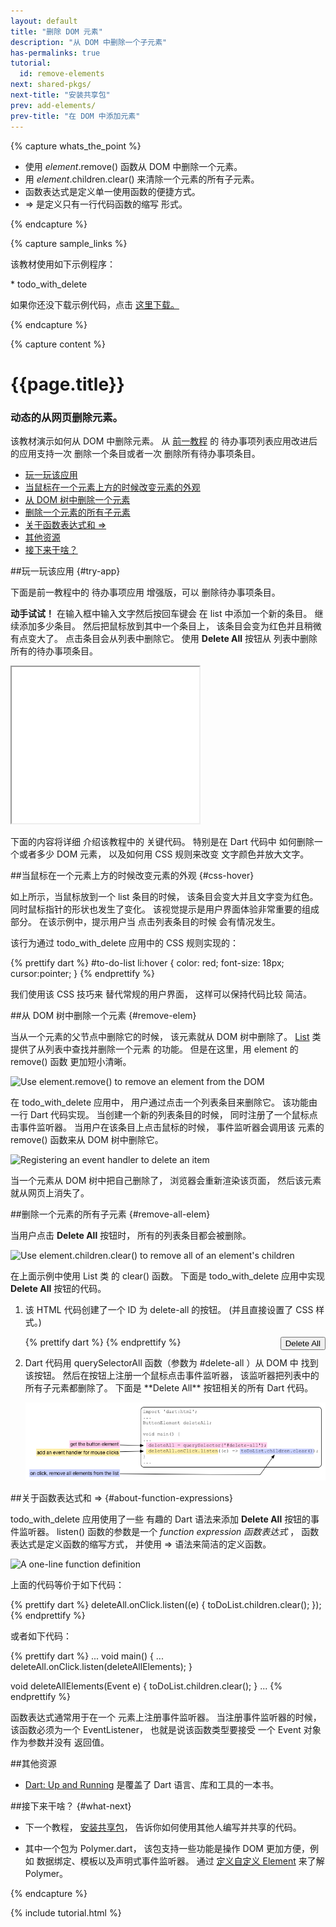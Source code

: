 ```yaml
---
layout: default
title: "删除 DOM 元素"
description: "从 DOM 中删除一个子元素"
has-permalinks: true
tutorial:
  id: remove-elements
next: shared-pkgs/
next-title: "安装共享包"
prev: add-elements/
prev-title: "在 DOM 中添加元素"
---
```


{% capture whats_the_point %}

* 使用 _element_.remove() 函数从 DOM 中删除一个元素。
* 用 _element_.children.clear() 来清除一个元素的所有子元素。
* 函数表达式是定义单一使用函数的便捷方式。
* => 是定义只有一行代码函数的缩写
形式。

{% endcapture %}

{% capture sample_links %}

<p> 该教材使用如下示例程序：</p>
* todo_with_delete

<p>
如果你还没下载示例代码，点击
<a href="https://github.com/dart-lang/dart-tutorials-samples/archive/master.zip">
  这里下载。
</a>

{% endcapture %}

{% capture content %}

<div class="tute-target-title">
<h1>{{page.title}}</h1>
<h3>动态的从网页删除元素。</h3>
</div>

该教材演示如何从 DOM 中删除元素。
从 [前一教程](/docs/tutorials/add-elements/) 的
待办事项列表应用改进后的应用支持一次
删除一个条目或者一次
删除所有待办事项条目。

* [玩一玩该应用](#try-app)
* [当鼠标在一个元素上方的时候改变元素的外观](#css-hover)
* [从 DOM 树中删除一个元素](#remove-elem)
* [删除一个元素的所有子元素](#remove-all-elem)
* [关于函数表达式和 =>](#about-function-expressions)
* [其他资源](#other-resources)
* [接下来干啥？](#what-next)

##玩一玩该应用 {#try-app}

下面是前一教程中的
待办事项应用
增强版，可以
删除待办事项条目。

**动手试试！**
在输入框中输入文字然后按回车键会
在 list 中添加一个新的条目。
继续添加多少条目。
然后把鼠标放到其中一个条目上，
该条目会变为红色并且稍微有点变大了。
点击条目会从列表中删除它。
使用 **Delete All** 按钮从
列表中删除所有的待办事项条目。

<iframe class="running-app-frame"
        style="height:250px;width:300px;"
        src="examples/todo_with_delete/todo_with_delete.html">
</iframe>

下面的内容将详细
介绍该教程中的
关键代码。
特别是在 Dart 代码中
如何删除一个或者多少 DOM 元素，
以及如何用 CSS 规则来改变
文字颜色并放大文字。

##当鼠标在一个元素上方的时候改变元素的外观 {#css-hover}

如上所示，当鼠标放到一个 list 条目的时候，
该条目会变大并且文字变为红色。
同时鼠标指针的形状也发生了变化。
该视觉提示是用户界面体验非常重要的组成部分。
在该示例中，提示用户当
点击列表条目的时候
会有情况发生。

该行为通过 todo_with_delete 应用中的 CSS 规则实现的：

{% prettify dart %}
#to-do-list li:hover {
  color: red;
  font-size: 18px;
  cursor:pointer;
}
{% endprettify %}

我们使用该 CSS 技巧来
替代常规的用户界面，
这样可以保持代码比较
简洁。

##从 DOM 树中删除一个元素 {#remove-elem}

当从一个元素的父节点中删除它的时候，
该元素就从 DOM 树中删除了。
<a href="https://api.dartlang.org/dart_core/List.html" target="_blank">List</a>
 类提供了从列表中查找并删除一个元素
 的功能。
但是在这里，用
 element 的 remove() 函数
 更加短小清晰。

<img class="scale-img-max" src="images/remove-element.png"
     alt="Use element.remove() to remove an element from the DOM">

在 todo_with_delete 应用中，
用户通过点击一个列表条目来删除它。
该功能由一行 Dart 代码实现。
当创建一个新的列表条目的时候，
同时注册了一个鼠标点击事件监听器。
当用户在该条目上点击鼠标的时候，
事件监听器会调用该
元素的 remove() 函数来从 DOM 树中删除它。

<img class="scale-img-max" src="images/remove-element-code.png"
     alt="Registering an event handler to delete an item">

当一个元素从 DOM 树中把自己删除了，
浏览器会重新渲染该页面，
然后该元素就从网页上消失了。

##删除一个元素的所有子元素 {#remove-all-elem}

当用户点击 **Delete All** 按钮时，
所有的列表条目都会被删除。

<img class="scale-img-max" src="images/remove-all-elements.png"
     alt="Use element.children.clear() to remove all of an element's children">

在上面示例中使用 List 类
的 clear() 函数。
下面是 todo_with_delete 应用中实现
 **Delete All** 按钮的代码。 

<ol>
<li markdown="1">
该 HTML 代码创建了一个 ID 为 delete-all 的按钮。
(并且直接设置了 CSS 样式。)

{% prettify dart %}
<button id="delete-all" type="button" style="float:right"> Delete All </button>
{% endprettify %}

</li>

<li markdown="1">
Dart 代码用 querySelectorAll 函数（参数为 #delete-all ）从 DOM 中
找到该按钮。
然后在按钮上注册一个鼠标点击事件监听器，
该监听器把列表中的所有子元素都删除了。
下面是 **Delete All** 按钮相关的所有 Dart 代码。

<img class="scale-img-max" src="images/remove-all-code.png"
     alt="Remove all child elements from an Element">

</li>
</ol>

##关于函数表达式和 => {#about-function-expressions}

todo_with_delete 应用使用了一些
有趣的 Dart 语法来添加
 **Delete All** 按钮的事件监听器。
 listen() 函数的参数是一个
  _function expression 函数表达式_ ，
函数表达式是定义函数的缩写方式，
并使用 => 语法来简洁的定义函数。

<img class="scale-img-max" src="images/event-listener-exp.png"
     alt="A one-line function definition">

上面的代码等价于如下代码：

{% prettify dart %}
deleteAll.onClick.listen((e) {
  toDoList.children.clear();
});
{% endprettify %}

或者如下代码：

{% prettify dart %}
...
void main() {
  ...
  deleteAll.onClick.listen(deleteAllElements);
}

void deleteAllElements(Event e) {
  toDoList.children.clear();
}
...
{% endprettify %}

函数表达式通常用于在一个
元素上注册事件监听器。
当注册事件监听器的时候，
该函数必须为一个 EventListener，
也就是说该函数类型要接受
一个 Event 对象作为参数并没有
返回值。

##其他资源

<ul>
  <li>
    <a href="/docs/dart-up-and-running/">Dart: Up and Running</a>
    是覆盖了 Dart 语言、库和工具的一本书。
  </li>
</ul>

##接下来干啥？ {#what-next}

* 下一个教程，
[安装共享包](/docs/tutorials/shared-pkgs)，
告诉你如何使用其他人编写并共享的代码。

* 其中一个包为 Polymer.dart，
该包支持一些功能是操作 DOM 更加方便，例如
数据绑定、模板以及声明式事件监听器。
通过 [定义自定义 Element](/docs/tutorials/polymer-intro)
 来了解 Polymer。

{% endcapture %}

{% include tutorial.html %}
